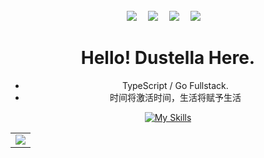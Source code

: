 

<div align="center" >

<br>

<div align="center">
  <a href="https://dustella.net/"><img src="https://img.shields.io/badge/website-%E4%B8%AA%E4%BA%BA%E7%BD%91%E7%AB%99-blue"></a>&emsp;
  <a href="https://twitter.com/W01fh4cker/"><img src="https://img.shields.io/badge/twitter-%E6%8E%A8%E7%89%B9-blue"></a>&emsp;
  <a href="https://blog.csdn.net/NicolasZQ/"><img src="https://img.shields.io/badge/CSDN-%E5%8D%9A%E5%AE%A2-c32136"></a>&emsp;
  <a href="https://space.bilibili.com/1910328085/"><img src="https://img.shields.io/badge/bilibili-B%E7%AB%99-ff69b4"></a>&emsp;
<!-- 访客数统计徽标 -->




#  Hello! Dustella Here.

- TypeScript / Go Fullstack.
- 时间将激活时间，生活将赋予生活


[![My Skills](https://skillicons.dev/icons?i=js,html,css,ts,vue,vite,go,vscode,express,arduino,cloudflare,docker,git,heroku,linux,md,mongodb,mysql,nodejs,nginx,ps,pr,postgres,redis,sqlite,tailwind,webpack,windicss,wordpress,workers,bash)](https://skillicons.dev)






<!-- GitHub Activity Graph -->
<table align="center">
  <tr>
    <td colspan="2">
      <img src="https://activity-graph.herokuapp.com/graph?username=Dustella&theme=xcode&bg_color=FF000000&hide_border=true" />
    </td>
  </tr>
</table>
</div> 
